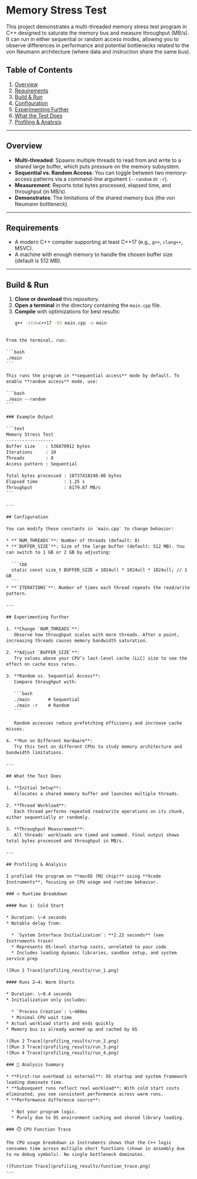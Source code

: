 # Memory Stress Test

This project demonstrates a multi-threaded memory stress test program in C++ designed to saturate the memory bus and measure throughput (MB/s). It can run in either sequential or random access modes, allowing you to observe differences in performance and potential bottlenecks related to the von Neumann architecture (where data and instruction share the same bus).

## Table of Contents

1. [Overview](#overview)  
2. [Requirements](#requirements)  
3. [Build & Run](#build--run)  
4. [Configuration](#configuration)  
5. [Experimenting Further](#experimenting-further)  
6. [What the Test Does](#what-the-test-does)  
7. [Profiling & Analysis](#profiling--analysis)  

---

## Overview

- **Multi-threaded**: Spawns multiple threads to read from and write to a shared large buffer, which puts pressure on the memory subsystem.  
- **Sequential vs. Random Access**: You can toggle between two memory-access patterns via a command-line argument (`--random` or `-r`).  
- **Measurement**: Reports total bytes processed, elapsed time, and throughput (in MB/s).  
- **Demonstrates**: The limitations of the shared memory bus (the von Neumann bottleneck).  

---

## Requirements

- A modern C++ compiler supporting at least C++17 (e.g., `g++`, `clang++`, MSVC).  
- A machine with enough memory to handle the chosen buffer size (default is 512 MB).  

---

## Build & Run

1. **Clone or download** this repository.  
2. **Open a terminal** in the directory containing the `main.cpp` file.  
3. **Compile** with optimizations for best results:
   ```bash
   g++ -std=c++17 -O3 main.cpp -o main
````

From the terminal, run:

```bash
./main
```

This runs the program in **sequential access** mode by default. To enable **random access** mode, use:

```bash
./main --random
```

### Example Output

```text
Memory Stress Test
------------------
Buffer size    : 536870912 bytes
Iterations     : 10
Threads        : 8
Access pattern : Sequential

Total bytes processed : 10737418240.00 bytes
Elapsed time          : 1.25 s
Throughput            : 8179.87 MB/s
```

---

## Configuration

You can modify these constants in `main.cpp` to change behavior:

* **`NUM_THREADS`**: Number of threads (default: 8)
* **`BUFFER_SIZE`**: Size of the large buffer (default: 512 MB). You can switch to 1 GB or 2 GB by adjusting:

  ```cpp
  static const size_t BUFFER_SIZE = 1024ull * 1024ull * 1024ull; // 1 GB
  ```
* **`ITERATIONS`**: Number of times each thread repeats the read/write pattern.

---

## Experimenting Further

1. **Change `NUM_THREADS`**:
   Observe how throughput scales with more threads. After a point, increasing threads causes memory bandwidth saturation.

2. **Adjust `BUFFER_SIZE`**:
   Try values above your CPU’s last-level cache (LLC) size to see the effect on cache miss rates.

3. **Random vs. Sequential Access**:
   Compare throughput with:

   ```bash
   ./main       # Sequential
   ./main -r    # Random
   ```

   Random accesses reduce prefetching efficiency and increase cache misses.

4. **Run on Different Hardware**:
   Try this test on different CPUs to study memory architecture and bandwidth limitations.

---

## What the Test Does

1. **Initial Setup**:
   Allocates a shared memory buffer and launches multiple threads.

2. **Thread Workload**:
   Each thread performs repeated read/write operations on its chunk, either sequentially or randomly.

3. **Throughput Measurement**:
   All threads' workloads are timed and summed. Final output shows total bytes processed and throughput in MB/s.

---

## Profiling & Analysis

I profiled the program on **macOS (M2 chip)** using **Xcode Instruments**, focusing on CPU usage and runtime behavior.

### 🔥 Runtime Breakdown

#### Run 1: Cold Start

* Duration: \~4 seconds
* Notable delay from:

  * `System Interface Initialization`: **2.22 seconds** (see Instruments trace)
  * Represents OS-level startup costs, unrelated to your code
  * Includes loading dynamic libraries, sandbox setup, and system service prep

![Run 1 Trace](profiling_results/run_1.png)

#### Runs 2–4: Warm Starts

* Duration: \~0.4 seconds
* Initialization only includes:

  * `Process Creation`: \~400ms
  * Minimal CPU wait time
* Actual workload starts and ends quickly
* Memory bus is already warmed up and cached by OS

![Run 2 Trace](profiling_results/run_2.png)
![Run 3 Trace](profiling_results/run_3.png)
![Run 4 Trace](profiling_results/run_4.png)

### 🧠 Analysis Summary

* **First-run overhead is external**: OS startup and system framework loading dominate time.
* **Subsequent runs reflect real workload**: With cold start costs eliminated, you see consistent performance across warm runs.
* **Performance difference source**:

  * Not your program logic.
  * Purely due to OS environment caching and shared library loading.

### ⏱️ CPU Function Trace

The CPU usage breakdown in Instruments shows that the C++ logic consumes time across multiple short functions (shown in assembly due to no debug symbols). No single bottleneck dominates.

![Function Trace](profiling_results/function_trace.png)
---
